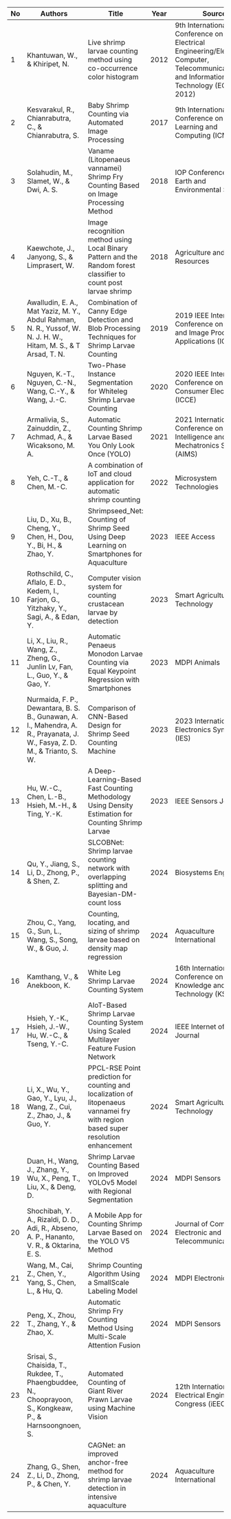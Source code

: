 | No | Authors | Title | Year | Source | DOI |
|----|---------|-------|------|--------|-----|
| 1 | Khantuwan, W., & Khiripet, N.  | Live shrimp larvae counting method using co-occurrence color histogram | 2012 | 9th International Conference on Electrical Engineering/Electronics, Computer, Telecommunications and Information Technology (ECTI-CON 2012) | [10.1109/ECTICon.2012.6254280](https://doi.org/10.1109/ECTICon.2012.6254280) |
| 2 | Kesvarakul, R., Chianrabutra, C., & Chianrabutra, S. | Baby Shrimp Counting via Automated Image Processing | 2017 | 9th International Conference on Machine Learning and Computing (ICMLC) | [10.1145/3055635.3056652](https://doi.org/10.1145/3055635.3056652) |
| 3 | Solahudin, M., Slamet, W., & Dwi, A. S. | Vaname (Litopenaeus vannamei) Shrimp Fry Counting Based on Image Processing Method | 2018 | IOP Conference Series: Earth and Environmental Science | [10.1088/1755-1315/147/1/012014](https://doi.org/10.1088/1755-1315/147/1/012014) |
| 4 | Kaewchote, J., Janyong, S., & Limprasert, W.  | Image recognition method using Local Binary Pattern and the Random forest classifier to count post larvae shrimp | 2018 | Agriculture and Natural Resources | [10.1016/j.anres.2018.10.007](https://doi.org/10.1016/j.anres.2018.10.007) |
| 5 | Awalludin, E. A., Mat Yaziz, M. Y., Abdul Rahman, N. R., Yussof, W. N. J. H. W., Hitam, M. S., & T Arsad, T. N. | Combination of Canny Edge Detection and Blob Processing Techniques for Shrimp Larvae Counting | 2019 | 2019 IEEE International Conference on Signal and Image Processing Applications (ICSIPA) | [10.1109/ICSIPA45851.2019.8977746](https://doi.org/10.1109/ICSIPA45851.2019.8977746) |
| 6 | Nguyen, K.-T., Nguyen, C.-N., Wang, C.-Y., & Wang, J.-C. | Two-Phase Instance Segmentation for Whiteleg Shrimp Larvae Counting | 2020 | 2020 IEEE International Conference on Consumer Electronics (ICCE) | [10.1109/ICCE46568.2020.9043075](https://doi.org/10.1109/ICCE46568.2020.9043075) |
| 7 | Armalivia, S., Zainuddin, Z., Achmad, A., & Wicaksono, M. A. | Automatic Counting Shrimp Larvae Based You Only Look Once (YOLO) | 2021 | 2021 International Conference on Artificial Intelligence and Mechatronics Systems (AIMS) | [10.1109/AIMS52415.2021.9466058](https://doi.org/10.1109/AIMS52415.2021.9466058) |
| 8 | Yeh, C.-T., & Chen, M.-C.  | A combination of IoT and cloud application for automatic shrimp counting | 2022 | Microsystem Technologies | [10.1007/s00542-019-04570-5](https://doi.org/10.1007/s00542-019-04570-5) |
| 9 | Liu, D., Xu, B., Cheng, Y., Chen, H., Dou, Y., Bi, H., & Zhao, Y.  | Shrimpseed_Net: Counting of Shrimp Seed Using Deep Learning on Smartphones for Aquaculture | 2023 | IEEE Access | [10.1109/ACCESS.2023.3302249](https://doi.org/10.1109/ACCESS.2023.3302249) |
| 10 | Rothschild, C., Aflalo, E. D., Kedem, I., Farjon, G., Yitzhaky, Y., Sagi, A., & Edan, Y.  | Computer vision system for counting crustacean larvae by detection | 2023 | Smart Agricultural Technology | [10.1016/j.atech.2023.100289](https://doi.org/10.1016/j.atech.2023.100289) |
| 11 | Li, X., Liu, R., Wang, Z., Zheng, G., Junlin Lv, Fan, L., Guo, Y., & Gao, Y.  | Automatic Penaeus Monodon Larvae Counting via Equal Keypoint Regression with Smartphones | 2023 | MDPI Animals | [10.3390/ani13122036](https://doi.org/10.3390/ani13122036) |
| 12 | Nurmaida, F. P., Dewantara, B. S. B., Gunawan, A. I., Mahendra, A. R., Prayanata, J. W., Fasya, Z. D. M., & Trianto, S. W.  | Comparison of CNN-Based Design for Shrimp Seed Counting Machine | 2023 | 2023 International Electronics Symposium (IES) | [10.1109/IES59143.2023.10242442](https://doi.org/10.1109/IES59143.2023.10242442) |
| 13 | Hu, W.-C., Chen, L.-B., Hsieh, M.-H., & Ting, Y.-K.  | A Deep-Learning-Based Fast Counting Methodology Using Density Estimation for Counting Shrimp Larvae | 2023 | IEEE Sensors Journal | [10.1109/JSEN.2022.3223334](https://doi.org/10.1109/JSEN.2022.3223334) |
| 14 | Qu, Y., Jiang, S., Li, D., Zhong, P., & Shen, Z.  | SLCOBNet: Shrimp larvae counting network with overlapping splitting and Bayesian-DM-count loss | 2024 | Biosystems Engineering | [10.1016/j.biosystemseng.2024.06.008](https://doi.org/10.1016/j.biosystemseng.2024.06.008) |
| 15 | Zhou, C., Yang, G., Sun, L., Wang, S., Song, W., & Guo, J.  | Counting, locating, and sizing of shrimp larvae based on density map regression | 2024 | Aquaculture International | [10.1007/s10499-023-01316-z](https://doi.org/10.1007/s10499-023-01316-z) |
| 16 | Kamthang, V., & Anekboon, K. | White Leg Shrimp Larvae Counting System | 2024 | 16th International Conference on Knowledge and Smart Technology (KST) | [10.1109/KST61284.2024.10499682](https://doi.org/10.1109/KST61284.2024.10499682) |
| 17 | Hsieh, Y.-K., Hsieh, J.-W., Hu, W.-C., & Tseng, Y.-C.  | AIoT-Based Shrimp Larvae Counting System Using Scaled Multilayer Feature Fusion Network | 2024 | IEEE Internet of Things Journal | [10.1109/JIOT.2024.3410539](https://doi.org/10.1109/JIOT.2024.3410539) |
| 18 | Li, X., Wu, Y., Gao, Y., Lyu, J., Wang, Z., Cui, Z., Zhao, J., & Guo, Y.  | PPCL-RSE Point prediction for counting and localization of litopenaeus vannamei fry with region based super resolution enhancement | 2024 | Smart Agricultural Technology | [10.1016/j.atech.2024.100440](https://doi.org/10.1016/j.atech.2024.100440) |
| 19 | Duan, H., Wang, J., Zhang, Y., Wu, X., Peng, T., Liu, X., & Deng, D.  | Shrimp Larvae Counting Based on Improved YOLOv5 Model with Regional Segmentation | 2024 | MDPI Sensors | [10.3390/s24196328](https://doi.org/10.3390/s24196328) |
| 20 | Shochibah, Y. A., Rizaldi, D. D., Adi, R., Abseno, A. P., Hananto, V. R., & Oktarina, E. S. | A Mobile App for Counting Shrimp Larvae Based on the YOLO V5 Method | 2024 | Journal of Computer Electronic and Telecommunication | [10.52435/complete.v5i2.647](https://doi.org/10.52435/complete.v5i2.647) |
| 21 | Wang, M., Cai, Z., Chen, Y., Yang, S., Chen, L., & Hu, Q.  | Shrimp Counting Algorithm Using a SmallScale Labeling Model | 2024 | MDPI Electronics | [10.3390/electronics13234737](https://doi.org/10.3390/electronics13234737) |
| 22 | Peng, X., Zhou, T., Zhang, Y., & Zhao, X.  | Automatic Shrimp Fry Counting Method Using Multi-Scale Attention Fusion | 2024 | MDPI Sensors | [10.3390/s24092916](https://doi.org/10.3390/s24092916) |
| 23 | Srisai, S., Chaisida, T., Rukdee, T., Phaengbuddee, N., Chooprayoon, S., Kongkeaw, P., & Harnsoongnoen, S.  | Automated Counting of Giant River Prawn Larvae using Machine Vision | 2024 | 12th International Electrical Engineering Congress (iEECON) | [10.1109/iEECON60677.2024.10537868](https://doi.org/10.1109/iEECON60677.2024.10537868) |
| 24 | Zhang, G., Shen, Z., Li, D., Zhong, P., & Chen, Y.  | CAGNet: an improved anchor-free method for shrimp larvae detection in intensive aquaculture | 2024 | Aquaculture International | [10.1007/s10499-024-01460-0](https://doi.org/10.1007/s10499-024-01460-0) |
